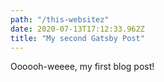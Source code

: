 ```yaml
---
path: "/this-websitez"
date: 2020-07-13T17:12:33.962Z
title: "My second Gatsby Post"
---
```


Oooooh-weeee, my first blog post!

